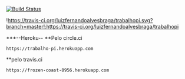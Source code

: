 [![Build Status](https://travis-ci.org/luizfernandoalvesbraga/trabalhopi.svg?branch=master)](https://travis-ci.org/luizfernandoalvesbraga/trabalhopi)

!https://travis-ci.org/luizfernandoalvesbraga/trabalhopi.svg?branch=master!:https://travis-ci.org/luizfernandoalvesbraga/trabalhopi

***--Heroku--
**Pelo circle.ci
```
https://trabalho-pi.herokuapp.com
````
**pelo travis.ci
```
https://frozen-coast-8956.herokuapp.com
```
